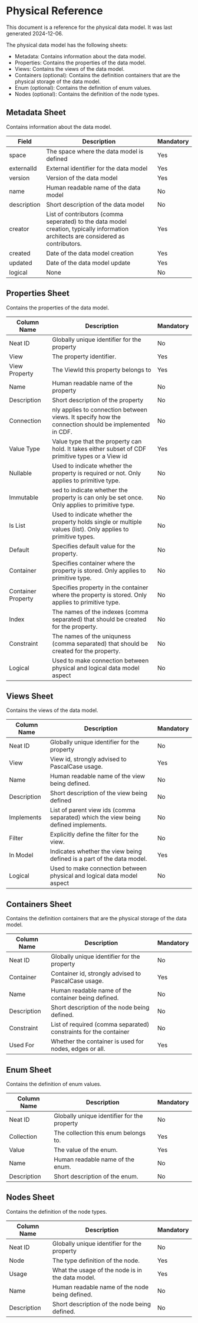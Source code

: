 # Physical Reference

This document is a reference for the physical data model. It was last generated 2024-12-06.

The physical data model has the following sheets:
- Metadata: Contains information about the data model.
- Properties: Contains the properties of the data model.
- Views: Contains the views of the data model.
- Containers (optional): Contains the definition containers that are the physical storage of the data model.
- Enum (optional): Contains the definition of enum values.
- Nodes (optional): Contains the definition of the node types.

## Metadata Sheet

Contains information about the data model.

| Field | Description | Mandatory |
|----------------|-------------|-----------|
| space | The space where the data model is defined | Yes |
| externalId | External identifier for the data model | Yes |
| version | Version of the data model | Yes |
| name | Human readable name of the data model | No |
| description | Short description of the data model | No |
| creator | List of contributors (comma seperated) to the data model creation, typically information architects are considered as contributors. | Yes |
| created | Date of the data model creation | Yes |
| updated | Date of the data model update | Yes |
| logical | None | No |

## Properties Sheet

Contains the properties of the data model.

| Column Name | Description | Mandatory |
|----------------|-------------|-----------|
| Neat ID | Globally unique identifier for the property | No |
| View | The property identifier. | Yes |
| View Property | The ViewId this property belongs to | Yes |
| Name | Human readable name of the property | No |
| Description | Short description of the property | No |
| Connection | nly applies to connection between views. It specify how the connection should be implemented in CDF. | No |
| Value Type | Value type that the property can hold. It takes either subset of CDF primitive types or a View id | Yes |
| Nullable | Used to indicate whether the property is required or not. Only applies to primitive type. | No |
| Immutable | sed to indicate whether the property is can only be set once. Only applies to primitive type. | No |
| Is List | Used to indicate whether the property holds single or multiple values (list). Only applies to primitive types. | No |
| Default | Specifies default value for the property. | No |
| Container | Specifies container where the property is stored. Only applies to primitive type. | No |
| Container Property | Specifies property in the container where the property is stored. Only applies to primitive type. | No |
| Index | The names of the indexes (comma separated) that should be created for the property. | No |
| Constraint | The names of the uniquness (comma separated) that should be created for the property. | No |
| Logical | Used to make connection between physical and logical data model aspect | No |

## Views Sheet

Contains the views of the data model.

| Column Name | Description | Mandatory |
|----------------|-------------|-----------|
| Neat ID | Globally unique identifier for the property | No |
| View | View id, strongly advised to PascalCase usage. | Yes |
| Name | Human readable name of the view being defined. | No |
| Description | Short description of the view being defined  | No |
| Implements | List of parent view ids (comma separated) which the view being defined implements. | No |
| Filter | Explicitly define the filter for the view. | No |
| In Model | Indicates whether the view being defined is a part of the data model. | Yes |
| Logical | Used to make connection between physical and logical data model aspect | No |

## Containers Sheet

Contains the definition containers that are the physical storage of the data model.

| Column Name | Description | Mandatory |
|----------------|-------------|-----------|
| Neat ID | Globally unique identifier for the property | No |
| Container | Container id, strongly advised to PascalCase usage. | Yes |
| Name | Human readable name of the container being defined. | No |
| Description | Short description of the node being defined. | No |
| Constraint | List of required (comma separated) constraints for the container | No |
| Used For |  Whether the container is used for nodes, edges or all. | Yes |

## Enum Sheet

Contains the definition of enum values.

| Column Name | Description | Mandatory |
|----------------|-------------|-----------|
| Neat ID | Globally unique identifier for the property | No |
| Collection | The collection this enum belongs to. | Yes |
| Value | The value of the enum. | Yes |
| Name | Human readable name of the enum. | No |
| Description | Short description of the enum. | No |

## Nodes Sheet

Contains the definition of the node types.

| Column Name | Description | Mandatory |
|----------------|-------------|-----------|
| Neat ID | Globally unique identifier for the property | No |
| Node | The type definition of the node. | Yes |
| Usage | What the usage of the node is in the data model. | Yes |
| Name | Human readable name of the node being defined. | No |
| Description | Short description of the node being defined. | No |
